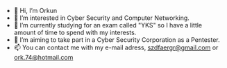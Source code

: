 - 👋 Hi, I’m Orkun
- 👀 I’m interested in Cyber Security and Computer Networking.
- 🌱 I’m currently studying for an exam called "YKS" so I have a little amount of time to spend with my interests.
- 💞️ I’m aiming to take part in a Cyber Security Corporation as a Pentester.
- 📫 You can contact me with my e-mail adress, szdfaergr@gmail.com or ork.74@hotmail.com
